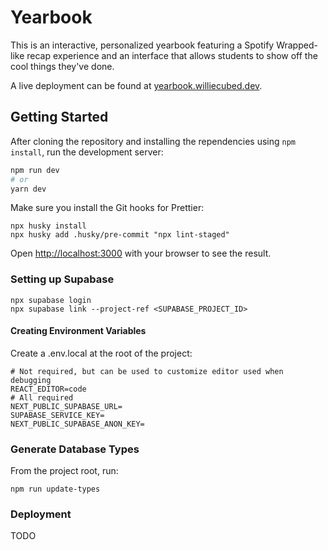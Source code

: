 # Yearbook

This is an interactive, personalized yearbook featuring a Spotify Wrapped-like
recap experience and an interface that allows students to show off the cool
things they've done.

A live deployment can be found at [yearbook.williecubed.dev](yearbook.williecubed.dev).

## Getting Started

After cloning the repository and installing the rependencies using
`npm install`, run the development server:

```bash
npm run dev
# or
yarn dev
```

Make sure you install the Git hooks for Prettier:

```shell
npx husky install
npx husky add .husky/pre-commit "npx lint-staged"
```

Open [http://localhost:3000](http://localhost:3000) with your browser to see the result.

### Setting up Supabase

```
npx supabase login
npx supabase link --project-ref <SUPABASE_PROJECT_ID>
```

#### Creating Environment Variables

Create a .env.local at the root of the project:

```shell
# Not required, but can be used to customize editor used when debugging
REACT_EDITOR=code
# All required
NEXT_PUBLIC_SUPABASE_URL=
SUPABASE_SERVICE_KEY=
NEXT_PUBLIC_SUPABASE_ANON_KEY=
```

### Generate Database Types

From the project root, run:

```shell
npm run update-types
```

### Deployment

TODO
